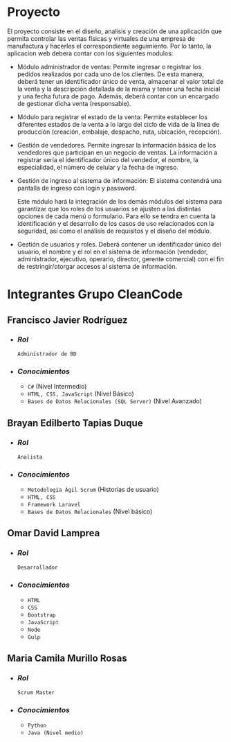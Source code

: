 # **Proyecto**

El proyecto consiste en el diseño, analisis y creación de una aplicación que permita controlar las ventas físicas y virtuales de una empresa de manufactura y hacerles el correspondiente seguimiento. Por lo tanto, la aplicacion web debera contar con los siguientes modulos:

- Módulo administrador de ventas: Permite ingresar o registrar los pedidos realizados por cada uno de los clientes. De esta manera, deberá tener un identificador único de venta, almacenar el valor total de la venta y la descripción detallada de la misma y tener una fecha inicial y una fecha futura de pago. Además, deberá contar con un encargado de gestionar dicha venta (responsable).

- Módulo para registrar el estado de la venta: Permite establecer los diferentes estados de la venta a lo largo del ciclo de vida de la línea de producción (creación, embalaje, despacho, ruta, ubicación, recepción).  

- Gestión de vendedores. Permite ingresar la información básica de los vendedores que participan en un negocio de ventas. La información a registrar sería el identificador único del vendedor, el nombre, la especialidad, el número de celular y la fecha de ingreso.

- Gestión de ingreso al sistema de información: El sistema contendrá una pantalla de ingreso con login y password.

  Este módulo hará la integración de los demás módulos del sistema para garantizar que los roles de los usuarios se ajusten a las distintas opciones de cada menú o formulario.     Para ello se tendra en cuenta la identificación y el desarrollo de los casos de uso relacionados con la seguridad, así como el análisis de requisitos y el diseño del módulo.

- Gestión de usuarios y roles. Deberá contener un identificador único del usuario, el nombre y el rol en el sistema de información (vendedor, administrador, ejecutivo, operario, director, gerente comercial) con el fin de restringir/otorgar accesos al sistema de información.

# **Integrantes Grupo CleanCode**

## Francisco Javier Rodríguez 

- ### _Rol_
    ```Administrador de BD```
- ### _Conocimientos_ 
    - ```C#``` (Nivel Intermedio)
    - ```HTML, CSS, JavaScript``` (Nivel Básico)
    - ```Bases de Datos Relacionales (SQL Server)``` (Nivel Avanzado)
## Brayan Edilberto Tapias Duque

- ### _Rol_
    ```Analista```
- ### _Conocimientos_ 
    - ```Metodología Ágil Scrum``` (Historias de usuario)
    - ```HTML, CSS```
    - ```Framework Laravel```
    - ```Bases de Datos Relacionales``` (Nivel básico)

## Omar David Lamprea
- ### _Rol_
    ```Desarrollador```
- ### _Conocimientos_
    - ```HTML```
    - ```CSS```
    - ```Bootstrap```
    - ```JavaScript```
    - ```Node```
    - ```Gulp```

## Maria Camila Murillo Rosas
- ### _Rol_
    ```Scrum Master```
- ### _Conocimientos_
    - ```Python```
    - ```Java (Nivel medio)```

